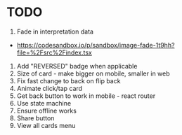 # TODO

1. Fade in interpretation data
  - https://codesandbox.io/p/sandbox/image-fade-1t9hh?file=%2Fsrc%2Findex.tsx
1. Add "REVERSED" badge when applicable
1. Size of card - make bigger on mobile, smaller in web
1. Fix fast change to back on flip back
1. Animate click/tap card
1. Get back button to work in mobile - react router
1. Use state machine
1. Ensure offline works
1. Share button
1. View all cards menu